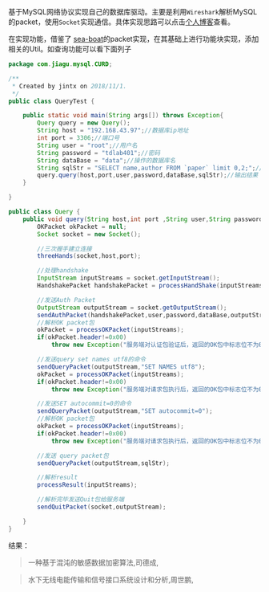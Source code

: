 基于MySQL网络协议实现自己的数据库驱动。主要是利用`Wireshark`解析MySQL的packet，使用`Socket`实现通信。具体实现思路可以点击[个人博客](https://callmejiagu.github.io/2018/10/26/%E5%9F%BA%E4%BA%8EMySQL%E7%BD%91%E7%BB%9C%E5%8D%8F%E8%AE%AE-%E7%BC%96%E5%86%99%E8%87%AA%E5%B7%B1%E7%9A%84%E6%95%B0%E6%8D%AE%E5%BA%93%E9%A9%B1%E5%8A%A8/)查看。

在实现功能，借鉴了 [sea-boat](https://github.com/sea-boat/mysql-protocol)的packet实现，在其基础上进行功能块实现，添加相关的Util。如查询功能可以看下面列子

```java
package com.jiagu.mysql.CURD;

/**
 * Created by jintx on 2018/11/1.
 */
public class QueryTest {

    public static void main(String args[]) throws Exception{
        Query query = new Query();
        String host = "192.168.43.97";//数据库ip地址
        int port = 3306;//端口号
        String user = "root";//用户名
        String password = "tdlab401";//密码
        String dataBase = "data";//操作的数据库名
        String sqlStr = "SELECT name,author FROM `paper` limit 0,2;";//查询语句
        query.query(host,port,user,password,dataBase,sqlStr);//输出结果
    }

}

public class Query {
    public void query(String host,int port ,String user,String password,String dataBase,String sqlStr) throws Exception{
        OKPacket okPacket = null;
        Socket socket = new Socket();

        //三次握手建立连接
        threeHands(socket,host,port);

        //处理handshake
        InputStream inputStreams = socket.getInputStream();
        HandshakePacket handshakePacket = processHandShake(inputStreams);

        //发送Auth Packet
        OutputStream outputStream = socket.getOutputStream();
        sendAuthPacket(handshakePacket,user,password,dataBase,outputStream);
        //解析OK packet包
        okPacket = processOKPacket(inputStreams);
        if(okPacket.header!=0x00)
            throw new Exception("服务端对认证包验证后，返回的OK包中标志位不为0x00");

        //发送query set names utf8的命令
        sendQueryPacket(outputStream,"SET NAMES utf8");
        okPacket = processOKPacket(inputStreams);
        if(okPacket.header!=0x00)
            throw new Exception("服务端对请求包执行后，返回的OK包中标志位不为0x00");

        //发送SET autocommit=0的命令
        sendQueryPacket(outputStream,"SET autocommit=0");
        //解析OK packet包
        okPacket = processOKPacket(inputStreams);
        if(okPacket.header!=0x00)
            throw new Exception("服务端对请求包执行后，返回的OK包中标志位不为0x00");

        //发送 query packet包
        sendQueryPacket(outputStream,sqlStr);

        //解析result
        processResult(inputStreams);

        //解析完毕发送Quit包给服务端
        sendQuitPacket(socket,outputStream);

    }
}
```
结果：
> 一种基于混沌的敏感数据加密算法,司德成,

> 水下无线电能传输和信号接口系统设计和分析,周世鹏,

